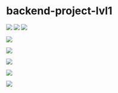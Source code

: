 # backend-project-lvl1
<a href="https://codeclimate.com/github/codeclimate/codeclimate/maintainability"><img src="https://api.codeclimate.com/v1/badges/a99a88d28ad37a79dbf6/maintainability" /></a>
<a href="https://codeclimate.com/github/codeclimate/codeclimate/test_coverage"><img src="https://api.codeclimate.com/v1/badges/a99a88d28ad37a79dbf6/test_coverage" /></a>
<a href="https://travis-ci.com/Simbiryan/backend-project-lvl1.svg?branch=master"><img src="https://travis-ci.com/Simbiryan/backend-project-lvl1.svg?branch=master" /></a>

<a href="https://asciinema.org/a/fFsVf0H6c5EwZZzMRoNMjQvEq" target="_blank"><img src="https://asciinema.org/a/fFsVf0H6c5EwZZzMRoNMjQvEq.svg" /></a>

<a href="https://asciinema.org/a/QQfiu7Xw9TKwScqKvECvAUaNU" target="_blank"><img src="https://asciinema.org/a/QQfiu7Xw9TKwScqKvECvAUaNU.svg" /></a>

<a href="https://asciinema.org/a/7fFoyHym1XpLz87mLOdg00NHm" target="_blank"><img src="https://asciinema.org/a/7fFoyHym1XpLz87mLOdg00NHm.svg" /></a>

<a href="https://asciinema.org/a/537cZd1xWsPmNpCxcecjX2sqk" target="_blank"><img src="https://asciinema.org/a/537cZd1xWsPmNpCxcecjX2sqk.svg" /></a>

<a href="https://asciinema.org/a/aG6JijNO511dQYb2xuw9ZNHoE" target="_blank"><img src="https://asciinema.org/a/aG6JijNO511dQYb2xuw9ZNHoE.svg" /></a>

